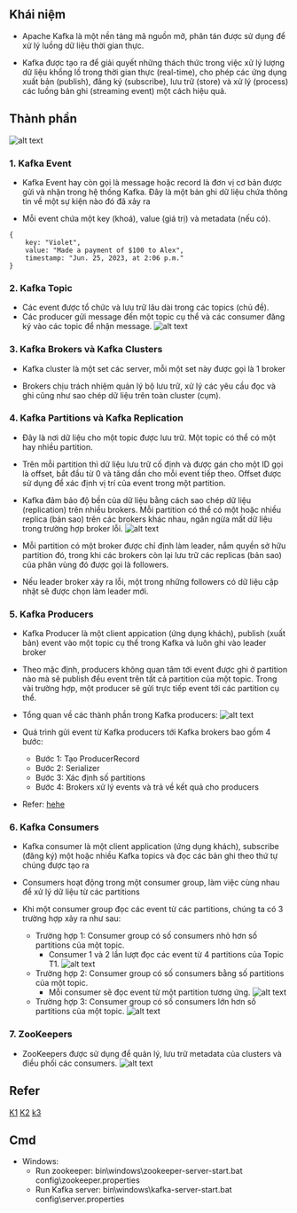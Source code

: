 ## Khái niệm

- Apache Kafka là một nền tảng mã nguồn mở, phân tán được sử dụng để xử lý luồng dữ liệu thời gian thực.

- Kafka được tạo ra để giải quyết những thách thức trong việc xử lý lượng dữ liệu khổng lồ trong thời gian thực (real-time), cho phép các ứng dụng xuất bản (publish), đăng ký (subscribe), lưu trữ (store) và xử lý (process) các luồng bản ghi (streaming event) một cách hiệu quả.

## Thành phần

![alt text](image-7.png)

### 1. Kafka Event

- Kafka Event hay còn gọi là message hoặc record là đơn vị cơ bản được gửi và nhận trong hệ thống Kafka. Đây là một bản ghi dữ liệu chứa thông tin về một sự kiện nào đó đã xảy ra

- Mỗi event chứa một key (khoá), value (giá trị) và metadata (nếu có).

```
{
	key: "Violet",
	value: "Made a payment of $100 to Alex",
	timestamp: "Jun. 25, 2023, at 2:06 p.m."
}
```

### 2. Kafka Topic

- Các event được tổ chức và lưu trữ lâu dài trong các topics (chủ đề).
- Các producer gửi message đến một topic cụ thể và các consumer đăng ký vào các topic để nhận message.
  ![alt text](image-8.png)

### 3. Kafka Brokers và Kafka Clusters

- Kafka cluster là một set các server, mỗi một set này được gọi là 1 broker

- Brokers chịu trách nhiệm quản lý bộ lưu trữ, xử lý các yêu cầu đọc và ghi cũng như sao chép dữ liệu trên toàn cluster (cụm).

### 4. Kafka Partitions và Kafka Replication

- Đây là nơi dữ liệu cho một topic được lưu trữ. Một topic có thể có một hay nhiều partition.

- Trên mỗi partition thì dữ liệu lưu trữ cố định và được gán cho một ID gọi là offset, bắt đầu từ 0 và tăng dần cho mỗi event tiếp theo. Offset được sử dụng để xác định vị trí của event trong một partition.

- Kafka đảm bảo độ bền của dữ liệu bằng cách sao chép dữ liệu (replication) trên nhiều brokers. Mỗi partition có thể có một hoặc nhiều replica (bản sao) trên các brokers khác nhau, ngăn ngừa mất dữ liệu trong trường hợp broker lỗi.
  ![alt text](image-9.png)

- Mỗi partition có một broker được chỉ định làm leader, nắm quyền sở hữu partition đó, trong khi các brokers còn lại lưu trữ các replicas (bản sao) của phân vùng đó được gọi là followers.

- Nếu leader broker xảy ra lỗi, một trong những followers có dữ liệu cập nhật sẽ được chọn làm leader mới.

### 5. Kafka Producers

- Kafka Producer là một client appication (ứng dụng khách), publish (xuất bản) event vào một topic cụ thể trong Kafka và luôn ghi vào leader broker

- Theo mặc định, producers không quan tâm tới event được ghi ở partition nào mà sẽ publish đều event trên tất cả partition của một topic. Trong vài trường hợp, một producer sẽ gửi trực tiếp event tới các partition cụ thể.

- Tổng quan về các thành phần trong Kafka producers:
  ![alt text](image-10.png)

- Quá trình gửi event từ Kafka producers tới Kafka brokers bao gồm 4 bước:
  - Bước 1: Tạo ProducerRecord
  - Bước 2: Serializer
  - Bước 3: Xác định số partitions
  - Bước 4: Brokers xử lý events và trả về kết quả cho producers
- Refer: [hehe](https://200lab.io/blog/kafka-la-gi/)

### 6. Kafka Consumers

- Kafka consumer là một client application (ứng dụng khách), subscribe (đăng ký) một hoặc nhiều Kafka topics và đọc các bản ghi theo thứ tự chúng được tạo ra

- Consumers hoạt động trong một consumer group, làm việc cùng nhau để xử lý dữ liệu từ các partitions

- Khi một consumer group đọc các event từ các partitions, chúng ta có 3 trường hợp xảy ra như sau:
  - Trường hợp 1: Consumer group có số consumers nhỏ hơn số partitions của một topic.
    - Consumer 1 và 2 lần lượt đọc các event từ 4 partitions của Topic T1.
      ![alt text](image-11.png)
  - Trường hợp 2: Consumer group có số consumers bằng số partitions của một topic.
    - Mỗi consumer sẽ đọc event từ một partition tương ứng.
      ![alt text](image-12.png)
  - Trường hợp 3: Consumer group có số consumers lớn hơn số partitions của một topic.
    ![alt text](image-13.png)

### 7. ZooKeepers

- ZooKeepers được sử dụng để quản lý, lưu trữ metadata của clusters và điều phối các consumers.
  ![alt text](image-14.png)

## Refer

[K1](https://www.youtube.com/watch?v=HGywc-e5f4E&list=PLsfLgp1K1xQ42CWP8dsIa7OT2EJFnRGGd)
[K2](https://topdev.vn/blog/kafka-la-gi/)
[k3](https://200lab.io/blog/kafka-la-gi/)

## Cmd

- Windows:
  - Run zookeeper: bin\windows\zookeeper-server-start.bat config\zookeeper.properties
  - Run Kafka server: bin\windows\kafka-server-start.bat config\server.properties
